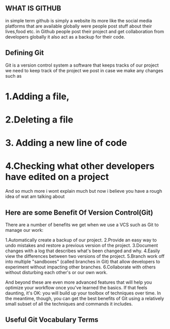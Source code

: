 ## WHAT IS GITHUB
in simple term github is simply a website its more like the social media platforms that are available
 globally were people post  stuff about their lives,food etc.
 in Github people post their project and get collaboration from developers globally it also act as a
 backup for their code.
 
 ## Defining Git
 Git is a version control system a software that keeps tracks of our project we need to keep track of the project
 we post in case we make any changes such as 
 # 1.Adding a file,
# 2.Deleting a file
# 3. Adding a new line of code
 # 4.Checking what other developers have edited on a project
And so much more i wont explain much but now i believe you have a rough idea of wat am talking about 
 
 ## Here are some Benefit Of Version Control(Git)
 
 There are a number of benefits we get when we use a VCS such as Git to manage our work:

1.Automatically create a backup of our project.
2.Provide an easy way to undo mistakes and restore a previous version of the project.
3.Document changes with a log that describes what's been changed and why.
4.Easily view the differences between two versions of the project.
5.Branch work off into multiple "sandboxes" (called branches in Git) that allow developers to experiment without impacting other branches.
6.Collaborate with others without disturbing each other's or our own work.

And beyond these are even more advanced features that will help you optimize your workflow once you've learned the basics. If that feels daunting, it's OK: you will build up your toolbox of techniques over time. In the meantime, though, you can get the best benefits of Git using a relatively small subset of all the techniques and commands it includes.

## Useful Git Vocabulary Terms
